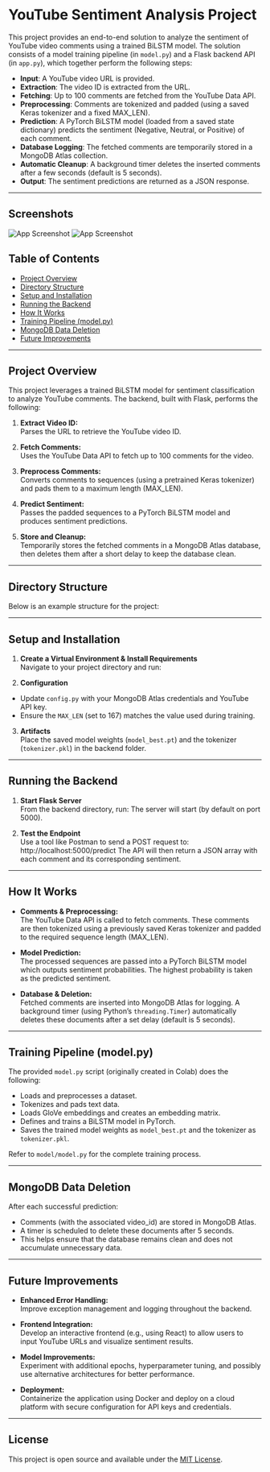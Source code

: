 # YouTube Sentiment Analysis Project

This project provides an end-to-end solution to analyze the sentiment of YouTube video comments using a trained BiLSTM model. The solution consists of a model training pipeline (in `model.py`) and a Flask backend API (in `app.py`), which together perform the following steps:

- **Input**: A YouTube video URL is provided.
- **Extraction**: The video ID is extracted from the URL.
- **Fetching**: Up to 100 comments are fetched from the YouTube Data API.
- **Preprocessing**: Comments are tokenized and padded (using a saved Keras tokenizer and a fixed MAX_LEN).
- **Prediction**: A PyTorch BiLSTM model (loaded from a saved state dictionary) predicts the sentiment (Negative, Neutral, or Positive) of each comment.
- **Database Logging**: The fetched comments are temporarily stored in a MongoDB Atlas collection.
- **Automatic Cleanup**: A background timer deletes the inserted comments after a few seconds (default is 5 seconds).
- **Output**: The sentiment predictions are returned as a JSON response.

---
## Screenshots

![App Screenshot]([https://via.placeholder.com/468x300?text=App+Screenshot+Here](https://github.com/sakshamsain/SentimentAnalysis/blob/main/Screenshot%202025-02-05%20113444.png))
![App Screenshot]([https://via.placeholder.com/468x300?text=App+Screenshot+Here](https://github.com/sakshamsain/SentimentAnalysis/blob/main/Screenshot%202025-02-05%20113559.png))
## Table of Contents

- [Project Overview](#project-overview)
- [Directory Structure](#directory-structure)
- [Setup and Installation](#setup-and-installation)
- [Running the Backend](#running-the-backend)
- [How It Works](#how-it-works)
- [Training Pipeline (model.py)](#training-pipeline-modelpy)
- [MongoDB Data Deletion](#mongodb-data-deletion)
- [Future Improvements](#future-improvements)

---

## Project Overview

This project leverages a trained BiLSTM model for sentiment classification to analyze YouTube comments. The backend, built with Flask, performs the following:

1. **Extract Video ID:**  
   Parses the URL to retrieve the YouTube video ID.

2. **Fetch Comments:**  
   Uses the YouTube Data API to fetch up to 100 comments for the video.

3. **Preprocess Comments:**  
   Converts comments to sequences (using a pretrained Keras tokenizer) and pads them to a maximum length (MAX_LEN).

4. **Predict Sentiment:**  
   Passes the padded sequences to a PyTorch BiLSTM model and produces sentiment predictions.

5. **Store and Cleanup:**  
   Temporarily stores the fetched comments in a MongoDB Atlas database, then deletes them after a short delay to keep the database clean.

---

## Directory Structure

Below is an example structure for the project:


---

## Setup and Installation

1. **Create a Virtual Environment & Install Requirements**  
   Navigate to your project directory and run:

2. **Configuration**  
- Update `config.py` with your MongoDB Atlas credentials and YouTube API key.
- Ensure the `MAX_LEN` (set to 167) matches the value used during training.

3. **Artifacts**  
Place the saved model weights (`model_best.pt`) and the tokenizer (`tokenizer.pkl`) in the backend folder.

---

## Running the Backend

1. **Start Flask Server**  
From the backend directory, run:
The server will start (by default on port 5000).

2. **Test the Endpoint**  
Use a tool like Postman to send a POST request to:
http://localhost:5000/predict
The API will then return a JSON array with each comment and its corresponding sentiment.

---

## How It Works

- **Comments & Preprocessing:**  
The YouTube Data API is called to fetch comments. These comments are then tokenized using a previously saved Keras tokenizer and padded to the required sequence length (MAX_LEN).

- **Model Prediction:**  
The processed sequences are passed into a PyTorch BiLSTM model which outputs sentiment probabilities. The highest probability is taken as the predicted sentiment.

- **Database & Deletion:**  
Fetched comments are inserted into MongoDB Atlas for logging. A background timer (using Python’s `threading.Timer`) automatically deletes these documents after a set delay (default is 5 seconds).

---

## Training Pipeline (model.py)

The provided `model.py` script (originally created in Colab) does the following:
- Loads and preprocesses a dataset.
- Tokenizes and pads text data.
- Loads GloVe embeddings and creates an embedding matrix.
- Defines and trains a BiLSTM model in PyTorch.
- Saves the trained model weights as `model_best.pt` and the tokenizer as `tokenizer.pkl`.

Refer to `model/model.py` for the complete training process.

---

## MongoDB Data Deletion

After each successful prediction:
- Comments (with the associated video_id) are stored in MongoDB Atlas.
- A timer is scheduled to delete these documents after 5 seconds.
- This helps ensure that the database remains clean and does not accumulate unnecessary data.

---

## Future Improvements

- **Enhanced Error Handling:**  
Improve exception management and logging throughout the backend.

- **Frontend Integration:**  
Develop an interactive frontend (e.g., using React) to allow users to input YouTube URLs and visualize sentiment results.

- **Model Improvements:**  
Experiment with additional epochs, hyperparameter tuning, and possibly use alternative architectures for better performance.

- **Deployment:**  
Containerize the application using Docker and deploy on a cloud platform with secure configuration for API keys and credentials.

---

## License

This project is open source and available under the [MIT License](LICENSE).

